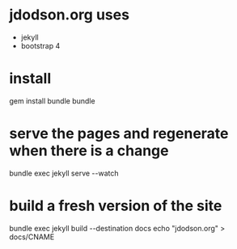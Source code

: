 # jdodson.org uses

* jekyll
* bootstrap 4

# install

gem install bundle
bundle

# serve the pages and regenerate when there is a change
bundle exec jekyll serve --watch

# build a fresh version of the site
bundle exec jekyll build --destination docs
echo "jdodson.org" > docs/CNAME
